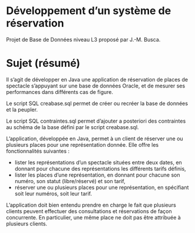Développement d’un système de réservation
===========

Projet de Base de Données niveau L3 proposé par J.-M. Busca.

Sujet (résumé)
=====

Il s’agit de développer en Java une application de réservation de places de spectacle s’appuyant sur une 
base de données Oracle, et de mesurer ses performances dans différents cas de figure.

Le script SQL creabase.sql permet de créer ou recréer la base de données et la peupler.

Le script SQL contraintes.sql permet d’ajouter a posteriori des contraintes au schéma de la base défini par le script creabase.sql.

L’application, développée en Java, permet à un client de réserver une ou plusieurs places pour une 
représentation donnée. Elle offre les fonctionnalités suivantes :
- lister les représentations d’un spectacle situées entre deux dates, en donnant pour chacune des 
représentations les différents tarifs définis,
- lister les places d’une représentation, en donnant pour chacune son numéro, son statut 
(libre/réservé) et son tarif,
- réserver une ou plusieurs places pour une représentation, en spécifiant soit leur numéros, soit 
leur tarif.

L’application doit bien entendu prendre en charge le fait que plusieurs clients peuvent effectuer des 
consultations et réservations de façon concurrente. En particulier, une même place ne doit pas être 
attribuée à plusieurs clients.
